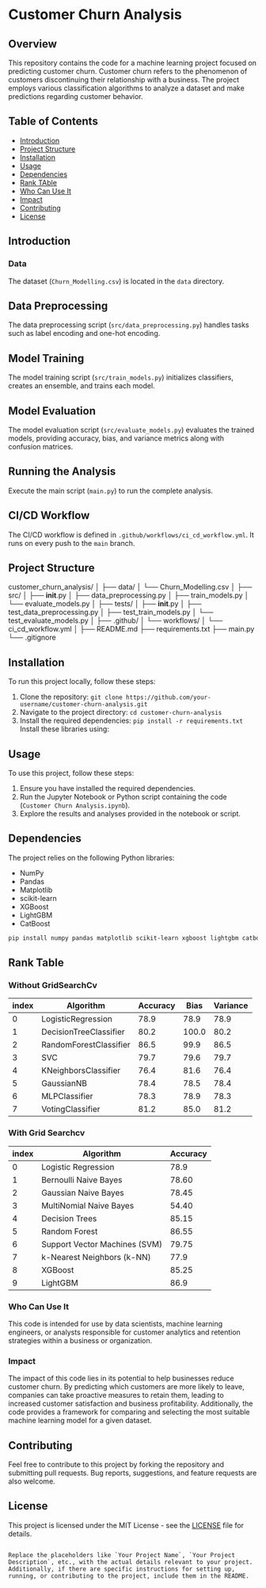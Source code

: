 # Customer Churn Analysis
## Overview
This repository contains the code for a machine learning project focused on predicting customer churn. Customer churn refers to the phenomenon of customers discontinuing their relationship with a business. The project employs various classification algorithms to analyze a dataset and make predictions regarding customer behavior.

## Table of Contents

- [Introduction](#introduction)
- [Project Structure](#project-structure)
- [Installation](#installation)
- [Usage](#usage)
- [Dependencies](#dependencies)
- [Rank TAble](#rank-table)
- [Who Can Use It](#who-can-use-it)
- [Impact](#impact)
- [Contributing](#contributing)
- [License](#license)

## Introduction

### Data
The dataset (`Churn_Modelling.csv`) is located in the `data` directory.
## Data Preprocessing
The data preprocessing script (`src/data_preprocessing.py`) handles tasks such as label encoding and one-hot encoding.
## Model Training
The model training script (`src/train_models.py`) initializes classifiers, creates an ensemble, and trains each model.
## Model Evaluation
The model evaluation script (`src/evaluate_models.py`) evaluates the trained models, providing accuracy, bias, and variance metrics along with confusion matrices.
## Running the Analysis
Execute the main script (`main.py`) to run the complete analysis.
## CI/CD Workflow
The CI/CD workflow is defined in `.github/workflows/ci_cd_workflow.yml`. It runs on every push to the `main` branch.

## Project Structure

customer_churn_analysis/
│
├── data/
│   └── Churn_Modelling.csv
│
├── src/
│   ├── __init__.py
│   ├── data_preprocessing.py
│   ├── train_models.py
│   └── evaluate_models.py
│
├── tests/
│   ├── __init__.py
│   ├── test_data_preprocessing.py
│   ├── test_train_models.py
│   └── test_evaluate_models.py
│
├── .github/
│   └── workflows/
│       └── ci_cd_workflow.yml
│
├── README.md
├── requirements.txt
├── main.py
└── .gitignore

## Installation

To run this project locally, follow these steps:

1. Clone the repository: `git clone https://github.com/your-username/customer-churn-analysis.git`
2. Navigate to the project directory: `cd customer-churn-analysis`
3. Install the required dependencies: `pip install -r requirements.txt`
Install these libraries using:

## Usage

To use this project, follow these steps:

1. Ensure you have installed the required dependencies.
2. Run the Jupyter Notebook or Python script containing the code (`Customer Churn Analysis.ipynb`).
3. Explore the results and analyses provided in the notebook or script.

## Dependencies

The project relies on the following Python libraries:

- NumPy
- Pandas
- Matplotlib
- scikit-learn
- XGBoost
- LightGBM
- CatBoost
  
```bash
pip install numpy pandas matplotlib scikit-learn xgboost lightgbm catboost
```

## Rank Table
### Without GridSearchCv
|index|Algorithm|Accuracy|Bias|Variance|
|---|---|---|---|---|
|0|LogisticRegression|78\.9|78\.9|78\.9|
|1|DecisionTreeClassifier|80\.2|100\.0|80\.2|
|2|RandomForestClassifier|86\.5|99\.9|86\.5|
|3|SVC|79\.7|79\.6|79\.7|
|4|KNeighborsClassifier|76\.4|81\.6|76\.4|
|5|GaussianNB|78\.4|78\.5|78\.4|
|6|MLPClassifier|78\.3|78\.9|78\.3|
|7|VotingClassifier|81\.2|85\.0|81\.2|

### With Grid Searchcv
|index|Algorithm|Accuracy|
|---|---|---|
|0|Logistic Regression|78\.9|
|1|Bernoulli Naive Bayes|78\.60|
|2|Gaussian Naive Bayes|78\.45|
|3|MultiNomial Naive Bayes|54\.40|
|4|Decision Trees|85\.15|
|5|Random Forest|86\.55|
|6|Support Vector Machines \(SVM\)|79\.75|
|7|k-Nearest Neighbors \(k-NN\)|77\.9|
|8|XGBoost|85\.25|
|9|LightGBM|86\.9|

### Who Can Use It

This code is intended for use by data scientists, machine learning engineers, or analysts responsible for customer analytics and retention strategies within a business or organization.

### Impact

The impact of this code lies in its potential to help businesses reduce customer churn. 
By predicting which customers are more likely to leave, companies can take proactive measures to retain them, leading to increased customer satisfaction and business profitability. 
Additionally, the code provides a framework for comparing and selecting the most suitable machine learning model for a given dataset.

## Contributing

Feel free to contribute to this project by forking the repository and submitting pull requests. Bug reports, suggestions, and feature requests are also welcome.

## License

This project is licensed under the MIT License - see the [LICENSE](LICENSE) file for details.
```

Replace the placeholders like `Your Project Name`, `Your Project Description`, etc., with the actual details relevant to your project. Additionally, if there are specific instructions for setting up, running, or contributing to the project, include them in the README.

